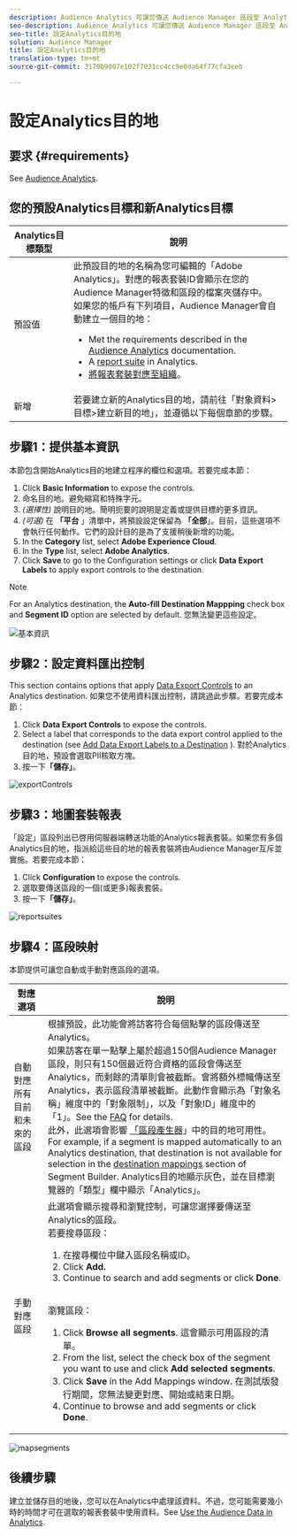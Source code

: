 ```yaml
---
description: Audience Analytics 可讓您傳送 Audience Manager 區段至 Analytics。若要使用此功能，您可以在 Audience Manager 中建立 Analytics 目的地並將區段對應至該目的地。
seo-description: Audience Analytics 可讓您傳送 Audience Manager 區段至 Analytics。若要使用此功能，您可以在 Audience Manager 中建立 Analytics 目的地並將區段對應至該目的地。
seo-title: 設定Analytics目的地
solution: Audience Manager
title: 設定Analytics目的地
translation-type: tm+mt
source-git-commit: 3179b9007e102f7031cc4cc9e0da64f77cfa3eeb

---
```



# 設定Analytics目的地

## 要求 {#requirements}

See [Audience Analytics](https://marketing.adobe.com/resources/help/en_US/analytics/audiences/).

## 您的預設Analytics目標和新Analytics目標

| Analytics目標類型 | 說明 |
|---|---|
| 預設值 | 此預設目的地的名稱為您可編輯的「Adobe Analytics」。對應的報表套裝ID會顯示在您的Audience Manager特徵和區段的檔案夾儲存中。<br>如果您的帳戶有下列項目，Audience Manager會自動建立一個目的地： <br> <ul><li>Met the requirements described in the [Audience Analytics](https://marketing.adobe.com/resources/help/en_US/analytics/audiences/) documentation.</li><li>A [report suite](https://marketing.adobe.com/resources/help/en_US/sc/implement/ref-reports-report-suites.html) in Analytics.</li><li>[將報表套裝對應至組織](https://marketing.adobe.com/resources/help/en_US/mcloud/report-suite-mapping.html)。</li></ul> |
| 新增 | 若要建立新的Analytics目的地，請前往「對象資料&gt;目標&gt;建立新目的地」，並遵循以下每個章節的步驟。 |

## 步驟1：提供基本資訊

本節包含開始Analytics目的地建立程序的欄位和選項。若要完成本節：

1. Click **Basic Information** to expose the controls.
2. 命名目的地。避免縮寫和特殊字元。
3. *(選擇性)* 說明目的地。簡明扼要的說明是定義或提供目標的更多資訊。
4. *(可選)* 在 **「平台** 」清單中，將預設設定保留為 **「全部**」。目前，這些選項不會執行任何動作。它們的設計目的是為了支援稍後新增的功能。
5. In the **Category** list, select **Adobe Experience Cloud**.
6. In the **Type** list, select **Adobe Analytics**.
7. Click **Save** to go to the Configuration settings or click **Data Export Labels** to apply export controls to the destination.

>[!NOTE]
>
>For an Analytics destination, the **Auto-fill Destination Mappping** check box and **Segment ID** option are selected by default. 您無法變更這些設定。

![基本資訊](assets/basicinformation.png)

## 步驟2：設定資料匯出控制

This section contains options that apply [Data Export Controls](/help/using/features/data-export-controls.md) to an Analytics destination. 如果您不使用資料匯出控制，請跳過此步驟。若要完成本節：

1. Click **Data Export Controls** to expose the controls.
2. Select a label that corresponds to the data export control applied to the destination (see [Add Data Export Labels to a Destination](/help/using/features/destinations/manage-destinations.md#add-data-export-labels) ). 對於Analytics目的地，預設會選取PII核取方塊。
3. 按一下&#x200B;**「儲存」**。

![exportControls](assets/exportControls.png)

## 步驟3：地圖套裝報表

「設定」區段列出已啓用伺服器端轉送功能的Analytics報表套裝。如果您有多個Analytics目的地，指派給這些目的地的報表套裝將由Audience Manager互斥並實施。若要完成本節：

1. Click **Configuration** to expose the controls.
2. 選取要傳送區段的一個(或更多)報表套裝。
3. 按一下&#x200B;**「儲存」**。

![reportsuites](assets/reportSuites.png)

## 步驟4：區段映射

本節提供可讓您自動或手動對應區段的選項。

| 對應選項 | 說明 |
|---|---|
| 自動對應所有目前和未來的區段 | 根據預設，此功能會將訪客符合每個點擊的區段傳送至Analytics。<br>如果訪客在單一點擊上屬於超過150個Audience Manager區段，則只有150個最近符合資格的區段會傳送至Analytics，而剩餘的清單則會被截斷。會將額外標幟傳送至Analytics，表示區段清單被截斷。此動作會顯示為「對象名稱」維度中的「對象限制」，以及「對象ID」維度中的「1」。See the [FAQ](https://marketing.adobe.com/resources/help/en_US/analytics/audiences/mc-audiences-faqs.html) for details. <br>此外，此選項會影響 [「區段產生器](/help/using/features/segments/segment-builder.md)」中的目的地可用性。For example, if a segment is mapped automatically to an Analytics destination, that destination is not available for selection in the [destination mappings](/help/using/features/segments/segment-builder.md#segment-builder-controls-destinations) section of Segment Builder. Analytics目的地顯示灰色，並在目標瀏覽器的「類型」欄中顯示「Analytics」。 |
| 手動對應區段 | 此選項會顯示搜尋和瀏覽控制，可讓您選擇要傳送至Analytics的區段。<br>若要搜尋區段： <br> <ol><li>在搜尋欄位中鍵入區段名稱或ID。</li><li>Click <b>Add.</b></li><li>Continue to search and add segments or click <b>Done</b>.</li></ol><br>瀏覽區段： <ol><li>Click <b>Browse all segments</b>. 這會顯示可用區段的清單。</li><li>From the list, select the check box of the segment you want to use and click <b>Add selected segments</b>.</li><li>Click <b>Save</b> in the Add Mappings window. 在測試版發行期間，您無法變更對應、開始或結束日期。</li><li>Continue to browse and add segments or click <b>Done</b>.</li></ol> |

![mapsegments](assets/mapSegments.png)

## 後續步驟

建立並儲存目的地後，您可以在Analytics中處理該資料。不過，您可能需要幾小時的時間才可在選取的報表套裝中使用資料。See [Use the Audience Data in Analytics](https://marketing.adobe.com/resources/help/en_US/analytics/audiences/use-audience-data-analytics.html).



